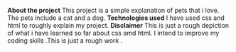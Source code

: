 **About the project**
This project is a simple explanation of pets that i love.
The pets include a cat and a dog.
 **Technologies used**
 I have used css and html to roughly explain my project.
  **Disclaimer**
  This is just a rough depiction of what i have learned so far about css amd html. I intend to improve my coding skills .This is just a rough work .